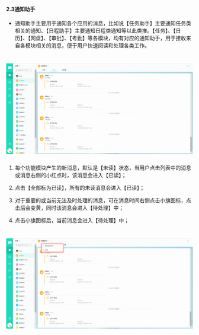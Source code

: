 #### 2.3通知助手
* 通知助手主要用于通知各个应用的消息，比如说【任务助手】主要通知任务类相关的通知、【日程助手】主要通知日程类通知等以此类推。【任务】、【日历】、【网盘】、【审批】、【考勤】等各模块，均有对应的通知助手，用于接收来自各模块相关的消息，便于用户快速阅读和处理各类工作。

# ![](/assets/2.3日程助手.png)

1) 每个功能模块产生的新消息，默认是【未读】状态，当用户点击列表中的消息或消息右侧的小红点时，该消息会进入【已读】；

2) 点击【全部标为已读】，所有的未读消息会进入【已读】；

3) 对于重要的或当前无法及时处理的消息，可在消息时间右侧点击小旗图标，点击后会变黄，同时该消息会进入【待处理】中；

4) 点击小旗图标后，当前消息会进入【待处理】中；

# ![](/assets/2.3日程助手2.png)

